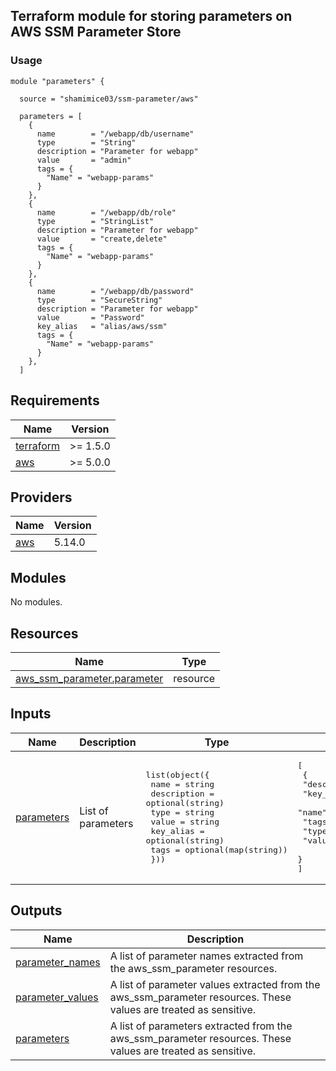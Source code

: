 ## Terraform module for storing parameters on AWS SSM Parameter Store
### Usage

```hcl
module "parameters" {

  source = "shamimice03/ssm-parameter/aws"

  parameters = [
    {
      name        = "/webapp/db/username"
      type        = "String"
      description = "Parameter for webapp"
      value       = "admin"
      tags = {
        "Name" = "webapp-params"
      }
    },
    {
      name        = "/webapp/db/role"
      type        = "StringList"
      description = "Parameter for webapp"
      value       = "create,delete"
      tags = {
        "Name" = "webapp-params"
      }
    },
    {
      name        = "/webapp/db/password"
      type        = "SecureString"
      description = "Parameter for webapp"
      value       = "Password"
      key_alias   = "alias/aws/ssm"
      tags = {
        "Name" = "webapp-params"
      }
    },
  ]
```
<!-- BEGINNING OF PRE-COMMIT-TERRAFORM DOCS HOOK -->
## Requirements

| Name | Version |
|------|---------|
| <a name="requirement_terraform"></a> [terraform](#requirement\_terraform) | >= 1.5.0 |
| <a name="requirement_aws"></a> [aws](#requirement\_aws) | >= 5.0.0 |

## Providers

| Name | Version |
|------|---------|
| <a name="provider_aws"></a> [aws](#provider\_aws) | 5.14.0 |

## Modules

No modules.

## Resources

| Name | Type |
|------|------|
| [aws_ssm_parameter.parameter](https://registry.terraform.io/providers/hashicorp/aws/latest/docs/resources/ssm_parameter) | resource |

## Inputs

| Name | Description | Type | Default | Required |
|------|-------------|------|---------|:--------:|
| <a name="input_parameters"></a> [parameters](#input\_parameters) | List of parameters | <pre>list(object({<br>    name        = string<br>    description = optional(string)<br>    type        = string<br>    value       = string<br>    key_alias   = optional(string)<br>    tags        = optional(map(string))<br>  }))</pre> | <pre>[<br>  {<br>    "description": null,<br>    "key_alias": null,<br>    "name": null,<br>    "tags": null,<br>    "type": null,<br>    "value": null<br>  }<br>]</pre> | no |

## Outputs

| Name | Description |
|------|-------------|
| <a name="output_parameter_names"></a> [parameter\_names](#output\_parameter\_names) | A list of parameter names extracted from the aws\_ssm\_parameter resources. |
| <a name="output_parameter_values"></a> [parameter\_values](#output\_parameter\_values) | A list of parameter values extracted from the aws\_ssm\_parameter resources. These values are treated as sensitive. |
| <a name="output_parameters"></a> [parameters](#output\_parameters) | A list of parameters extracted from the aws\_ssm\_parameter resources. These values are treated as sensitive. |
<!-- END OF PRE-COMMIT-TERRAFORM DOCS HOOK -->
